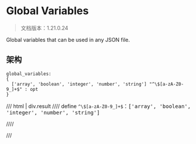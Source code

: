 # Global Variables

> 文档版本：1.21.0.24

Global variables that can be used in any JSON file.

## 架构

```mcschema
global_variables:
{
  ['array', 'boolean', 'integer', 'number', 'string'] "^\$[a-zA-Z0-9_]+$" : opt
}

```

/// html | div.result
//// define
`^\$[a-zA-Z0-9_]+$`：<samp>['array', 'boolean', 'integer', 'number', 'string']</samp>


////


///

